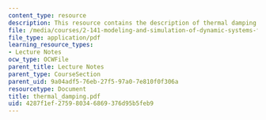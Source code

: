 ```yaml
---
content_type: resource
description: This resource contains the description of thermal damping.
file: /media/courses/2-141-modeling-and-simulation-of-dynamic-systems-fall-2006/4287f1ef275980346869376d95b5feb9_thermal_damping.pdf
file_type: application/pdf
learning_resource_types:
- Lecture Notes
ocw_type: OCWFile
parent_title: Lecture Notes
parent_type: CourseSection
parent_uid: 9a04adf5-76eb-27f5-97a0-7e810f0f306a
resourcetype: Document
title: thermal_damping.pdf
uid: 4287f1ef-2759-8034-6869-376d95b5feb9
---
```


